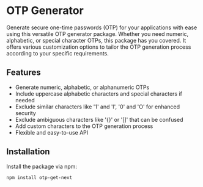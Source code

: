 # OTP Generator

Generate secure one-time passwords (OTP) for your applications with ease using this versatile OTP generator package. Whether you need numeric, alphabetic, or special character OTPs, this package has you covered. It offers various customization options to tailor the OTP generation process according to your specific requirements.

## Features

- Generate numeric, alphabetic, or alphanumeric OTPs
- Include uppercase alphabetic characters and special characters if needed
- Exclude similar characters like '1' and 'l', '0' and 'O' for enhanced security
- Exclude ambiguous characters like '{}' or '[]' that can be confused
- Add custom characters to the OTP generation process
- Flexible and easy-to-use API

## Installation

Install the package via npm:

```bash
npm install otp-get-next

